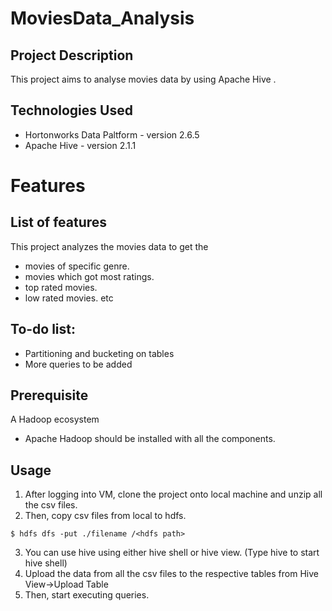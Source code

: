 # MoviesData_Analysis
## Project Description
This project aims to analyse movies data by using Apache Hive .

## Technologies Used
- Hortonworks Data Paltform - version 2.6.5
- Apache Hive - version 2.1.1

# Features
## List of features
This project analyzes the movies data to get the 
- movies of specific genre. 
- movies which got most ratings.
- top rated movies.
- low rated movies. etc

## To-do list:
- Partitioning and bucketing on tables
- More queries to be added




## Prerequisite
A Hadoop ecosystem
- Apache Hadoop should be installed with all the components.

## Usage
1. After logging into VM, clone the project onto local machine and unzip all the csv files.
2. Then, copy csv files from local to hdfs.
```
$ hdfs dfs -put ./filename /<hdfs path>
```
3. You can use hive using either hive shell or hive view. (Type hive to start hive shell)
4. Upload the data from all the csv files to the respective tables from Hive View->Upload Table
5. Then, start executing queries.

